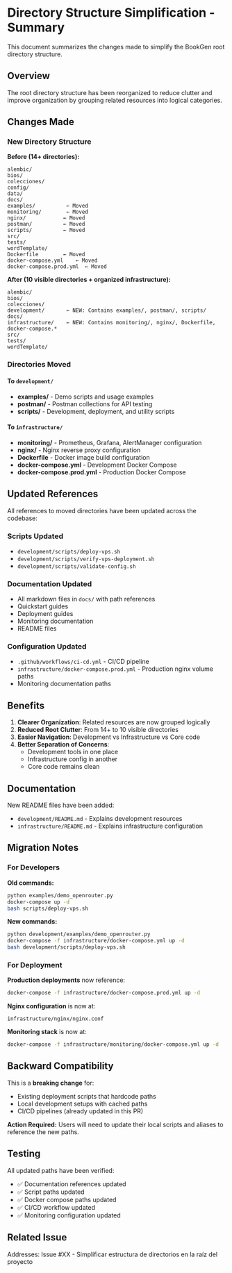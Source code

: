# Directory Structure Simplification - Summary

This document summarizes the changes made to simplify the BookGen root directory structure.

## Overview

The root directory structure has been reorganized to reduce clutter and improve organization by grouping related resources into logical categories.

## Changes Made

### New Directory Structure

**Before (14+ directories):**
```
alembic/
bios/
colecciones/
config/
data/
docs/
examples/          ← Moved
monitoring/        ← Moved
nginx/            ← Moved
postman/          ← Moved
scripts/          ← Moved
src/
tests/
wordTemplate/
Dockerfile        ← Moved
docker-compose.yml    ← Moved
docker-compose.prod.yml  ← Moved
```

**After (10 visible directories + organized infrastructure):**
```
alembic/
bios/
colecciones/
development/       ← NEW: Contains examples/, postman/, scripts/
docs/
infrastructure/    ← NEW: Contains monitoring/, nginx/, Dockerfile, docker-compose.*
src/
tests/
wordTemplate/
```

### Directories Moved

#### To `development/`
- **examples/** - Demo scripts and usage examples
- **postman/** - Postman collections for API testing
- **scripts/** - Development, deployment, and utility scripts

#### To `infrastructure/`
- **monitoring/** - Prometheus, Grafana, AlertManager configuration
- **nginx/** - Nginx reverse proxy configuration
- **Dockerfile** - Docker image build configuration
- **docker-compose.yml** - Development Docker Compose
- **docker-compose.prod.yml** - Production Docker Compose

## Updated References

All references to moved directories have been updated across the codebase:

### Scripts Updated
- `development/scripts/deploy-vps.sh`
- `development/scripts/verify-vps-deployment.sh`
- `development/scripts/validate-config.sh`

### Documentation Updated
- All markdown files in `docs/` with path references
- Quickstart guides
- Deployment guides
- Monitoring documentation
- README files

### Configuration Updated
- `.github/workflows/ci-cd.yml` - CI/CD pipeline
- `infrastructure/docker-compose.prod.yml` - Production nginx volume paths
- Monitoring documentation paths

## Benefits

1. **Clearer Organization**: Related resources are now grouped logically
2. **Reduced Root Clutter**: From 14+ to 10 visible directories
3. **Easier Navigation**: Development vs Infrastructure vs Core code
4. **Better Separation of Concerns**: 
   - Development tools in one place
   - Infrastructure config in another
   - Core code remains clean

## Documentation

New README files have been added:
- `development/README.md` - Explains development resources
- `infrastructure/README.md` - Explains infrastructure configuration

## Migration Notes

### For Developers

**Old commands:**
```bash
python examples/demo_openrouter.py
docker-compose up -d
bash scripts/deploy-vps.sh
```

**New commands:**
```bash
python development/examples/demo_openrouter.py
docker-compose -f infrastructure/docker-compose.yml up -d
bash development/scripts/deploy-vps.sh
```

### For Deployment

**Production deployments** now reference:
```bash
docker-compose -f infrastructure/docker-compose.prod.yml up -d
```

**Nginx configuration** is now at:
```
infrastructure/nginx/nginx.conf
```

**Monitoring stack** is now at:
```bash
docker-compose -f infrastructure/monitoring/docker-compose.yml up -d
```

## Backward Compatibility

This is a **breaking change** for:
- Existing deployment scripts that hardcode paths
- Local development setups with cached paths
- CI/CD pipelines (already updated in this PR)

**Action Required:** Users will need to update their local scripts and aliases to reference the new paths.

## Testing

All updated paths have been verified:
- ✅ Documentation references updated
- ✅ Script paths updated
- ✅ Docker compose paths updated
- ✅ CI/CD workflow updated
- ✅ Monitoring configuration updated

## Related Issue

Addresses: Issue #XX - Simplificar estructura de directorios en la raíz del proyecto
